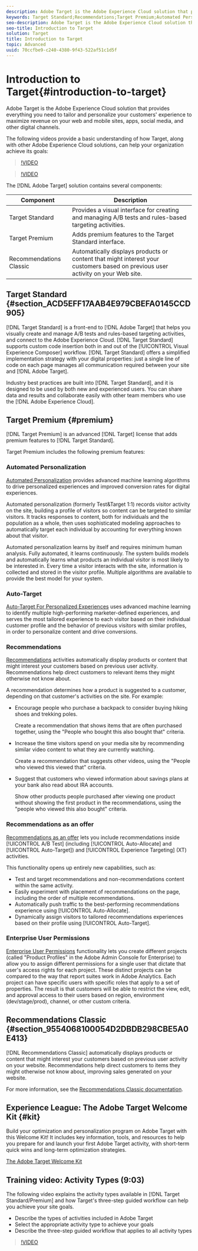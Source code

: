 ```yaml
---
description: Adobe Target is the Adobe Experience Cloud solution that provides everything you need to tailor and personalize your customers' experience to maximize revenue on your web and mobile sites, apps, social media, and other digital channels.
keywords: Target Standard;Recommendations;Target Premium;Automated Personalization;auto-target;auto target;permissions
seo-description: Adobe Target is the Adobe Experience Cloud solution that provides everything you need to tailor and personalize your customers' experience to maximize revenue on your web and mobile sites, apps, social media, and other digital channels.
seo-title: Introduction to Target
solution: Target
title: Introduction to Target
topic: Advanced
uuid: 70ccfbe9-c240-4380-9f43-522af51c1d5f
---
```


# Introduction to Target{#introduction-to-target}

Adobe Target is the Adobe Experience Cloud solution that provides everything you need to tailor and personalize your customers' experience to maximize revenue on your web and mobile sites, apps, social media, and other digital channels.

The following videos provide a basic understanding of how Target, along with other Adobe Experience Cloud solutions, can help your organization achieve its goals:

>[!VIDEO](https://www.youtube.com/watch?v=O7fFTcV7toI)

>[!VIDEO](https://www.youtube.com/watch?v=qsgXjHdtgYE)

The [!DNL Adobe Target] solution contains several components: 

| Component | Description |
|--- |--- |
|Target Standard|Provides a visual interface for creating and managing A/B tests and rules-based targeting activities.|
|Target Premium|Adds premium features to the Target Standard interface.|
|Recommendations Classic|Automatically displays products or content that might interest your customers based on previous user activity on your Web site.|

## Target Standard {#section_ACD5EFF17AAB4E979CBEFA0145CCD905}

[!DNL Target Standard] is a front-end to [!DNL Adobe Target] that helps you visually create and manage A/B tests and rules-based targeting activities, and connect to the Adobe Experience Cloud. [!DNL Target Standard] supports custom code insertion both in and out of the [!UICONTROL Visual Experience Composer] workflow. [!DNL Target Standard] offers a simplified implementation strategy with your digital properties: just a single line of code on each page manages all communication required between your site and [!DNL Adobe Target].

Industry best practices are built into [!DNL Target Standard], and it is designed to be used by both new and experienced users. You can share data and results and collaborate easily with other team members who use the [!DNL Adobe Experience Cloud].

## Target Premium {#premium}

[!DNL Target Premium] is an advanced [!DNL Target] license that adds premium features to [!DNL Target Standard].

Target Premium includes the following premium features: 

### Automated Personalization

[Automated Personalization](../c-activities/t-automated-personalization/automated-personalization.md#task_8AAF837796D74CF893CA2F88BA1491C9) provides advanced machine learning algorithms to drive personalized experiences and improved conversion rates for digital experiences.

Automated personalization (formerly Test&Target 1:1) records visitor activity on the site, building a profile of visitors so content can be targeted to similar visitors. It tracks responses to content, both for individuals and the population as a whole, then uses sophisticated modeling approaches to automatically target each individual by accounting for everything known about that visitor.

Automated personalization learns by itself and requires minimum human analysis. Fully automated, it learns continuously. The system builds models and automatically learns what products an individual visitor is most likely to be interested in. Every time a visitor interacts with the site, information is collected and stored in the visitor profile. Multiple algorithms are available to provide the best model for your system.

### Auto-Target

[Auto-Target For Personalized Experiences](../c-activities/auto-target-to-optimize.md#concept_67779E5B7F67427A97D7EA2A6FB919B3) uses advanced machine learning to identify multiple high-performing marketer-defined experiences, and serves the most tailored experience to each visitor based on their individual customer profile and the behavior of previous visitors with similar profiles, in order to personalize content and drive conversions.

### Recommendations 

[Recommendations](../c-recommendations/recommendations.md#concept_7556C8A4543942F2A77B13A29339C0C0) activities automatically display products or content that might interest your customers based on previous user activity. Recommendations help direct customers to relevant items they might otherwise not know about.

A recommendation determines how a product is suggested to a customer, depending on that customer's activities on the site. For example:

* Encourage people who purchase a backpack to consider buying hiking shoes and trekking poles.

  Create a recommendation that shows items that are often purchased together, using the "People who bought this also bought that" criteria.

* Increase the time visitors spend on your media site by recommending similar video content to what they are currently watching.

  Create a recommendation that suggests other videos, using the "People who viewed this viewed that" criteria.

* Suggest that customers who viewed information about savings plans at your bank also read about IRA accounts.

  Show other products people purchased after viewing one product without showing the first product in the recommendations, using the "people who viewed this also bought" criteria.

### Recommendations as an offer

[Recommendations as an offer](/help/c-recommendations/recommendations-as-an-offer.md) lets you include recommendations inside [!UICONTROL A/B Test] (including [!UICONTROL Auto-Allocate] and [!UICONTROL Auto-Target]) and [!UICONTROL Experience Targeting] (XT) activities. 

This functionality opens up entirely new capabilities, such as:

* Test and target recommendations and non-recommendations content within the same activity.
* Easily experiment with placement of recommendations on the page, including the order of multiple recommendations.
* Automatically push traffic to the best-performing recommendations experience using [!UICONTROL Auto-Allocate].
* Dynamically assign visitors to tailored recommendations experiences based on their profile using [!UICONTROL Auto-Target].

### Enterprise User Permissions

[Enterprise User Permissions](../administrating-target/c-user-management/property-channel/property-channel.md#concept_E396B16FA2024ADBA27BC056138F9838) functionality lets you create different projects (called "Product Profiles" in the Adobe Admin Console for Enterprise) to allow you to assign different permissions for a single user that dictate that user's access rights for each project. These distinct projects can be compared to the way that report suites work in Adobe Analytics. Each project can have specific users with specific roles that apply to a set of properties. The result is that customers will be able to restrict the view, edit, and approval access to their users based on region, environment (dev/stage/prod), channel, or other custom criteria.

## Recommendations Classic {#section_9554068100054D2DBDB298CBE5A0E413}

[!DNL Recommendations Classic] automatically displays products or content that might interest your customers based on previous user activity on your website. Recommendations help direct customers to items they might otherwise not know about, improving sales generated on your website.

For more information, see the [Recommendations Classic documentation](../assets/adobe-recommendations-classic.pdf).

## Experience League: The Adobe Target Welcome Kit {#kit}

Build your optimization and personalization program on Adobe Target with this Welcome Kit! It includes key information, tools, and resources to help you prepare for and launch your first Adobe Target activity, with short-term quick wins and long-term optimization strategies.

[The Adobe Target Welcome Kit](https://expleague.azureedge.net/pdf/Adobe-Target-Welcome-Kit.pdf)

## Training video: Activity Types (9:03)

The following video explains the activity types available in [!DNL Target Standard/Premium] and how Target's three-step guided workflow can help you achieve your site goals.

* Describe the types of activities included in Adobe Target 
* Select the appropriate activity type to achieve your goals 
* Describe the three-step guided workflow that applies to all activity types

>[!VIDEO](https://video.tv.adobe.com/v/17386)